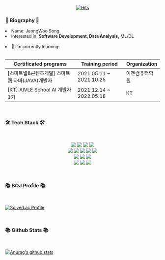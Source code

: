 <div align=center>

  [![Hits](https://hits.seeyoufarm.com/api/count/incr/badge.svg?url=https%3A%2F%2Fgithub.com%2Fzzsza)](https://hits.seeyoufarm.com) 

</div>

<h3>👋 Biography 👋</h3>

<li>Name: JeongWoo Song</li>
<li>interested in: <b>Software Development, Data Analysis,</b> ML/DL</li> <br>
<li>🌱 I’m currently learning:</li> <br>
<!-- <li>관심사: <b>웹개발, 데이터분석,</b> ML/DL</li> -->

| Certificated programs | Training period | Organization |
| ------ | ---- | ---- |
| [스마트웹&콘텐츠개발] 스마트 웹 자바(JAVA)개발자 | 2021.05.11 ~ 2021.10.25 | 이젠컴퓨터학원 |
| [KT] AIVLE School AI 개발자 1기 | 2021.12.14 ~ 2022.05.18 | KT |
<br>
<h3>🛠 Tech Stack 🛠</h3> <br>

<p align="center">
  <img src="https://img.shields.io/badge/JAVA-007396?style=for-the-badge&logo=java&logoColor=white">
  <img src="https://img.shields.io/badge/Spring-6DB33F?style=for-the-badge&logo=Spring&logoColor=white">
  <img src="https://img.shields.io/badge/apache tomcat-F8DC75?style=for-the-badge&logo=apachetomcat&logoColor=white">
  <img src="https://img.shields.io/badge/oracle-F80000?style=for-the-badge&logo=oracle&logoColor=white"><br>
  <img src="https://img.shields.io/badge/javascript-F7DF1E?style=for-the-badge&logo=javascript&logoColor=black">
  <img src="https://img.shields.io/badge/jquery-0769AD?style=for-the-badge&logo=jquery&logoColor=white">
  <img src="https://img.shields.io/badge/html-E34F26?style=for-the-badge&logo=html5&logoColor=white">
  <img src="https://img.shields.io/badge/css-1572B6?style=for-the-badge&logo=css3&logoColor=white">
  <img src="https://img.shields.io/badge/bootstrap-7952B3?style=for-the-badge&logo=bootstrap&logoColor=white"><br>
  <img src="https://img.shields.io/badge/python-3776AB?style=for-the-badge&logo=python&logoColor=white">
  <img src="https://img.shields.io/badge/Django-092E20?style=for-the-badge&logo=Django&logoColor=white">
  <img src="https://img.shields.io/badge/mysql-4479A1?style=for-the-badge&logo=mysql&logoColor=white"><br>
  <img src="https://img.shields.io/badge/sklearn-F7931E?style=for-the-badge&logo=scikit-learn&logoColor=black">
  <img src="https://img.shields.io/badge/TensorFlow-FF6F00?style=for-the-badge&logo=TensorFlow&logoColor=black">
  <img src="https://img.shields.io/badge/github-181717?style=for-the-badge&logo=github&logoColor=white">
</p>

<br>

<h3>📚 BOJ Profile 📚</h3> <br>

[![Solved.ac Profile](http://mazassumnida.wtf/api/v2/generate_badge?boj=jeongwoo0525)](https://solved.ac/jeongwoo0525/)

<br>
<h3>📚 Github Stats 📚</h3> <br>

[![Anurag's github stats](https://github-readme-stats.vercel.app/api?username=songjeongwoo)](https://github.com/anuraghazra/github-readme-stats)

<!--
**songjeongwoo/songjeongwoo** is a ✨ _special_ ✨ repository because its `README.md` (this file) appears on your GitHub profile.

Here are some ideas to get you started:

- 🔭 I’m currently working on ...
- 🌱 I’m currently learning ...
- 👯 I’m looking to collaborate on ...
- 🤔 I’m looking for help with ...
- 💬 Ask me about ...
- 📫 How to reach me: ...
- 😄 Pronouns: ...
- ⚡ Fun fact: ...
-->
